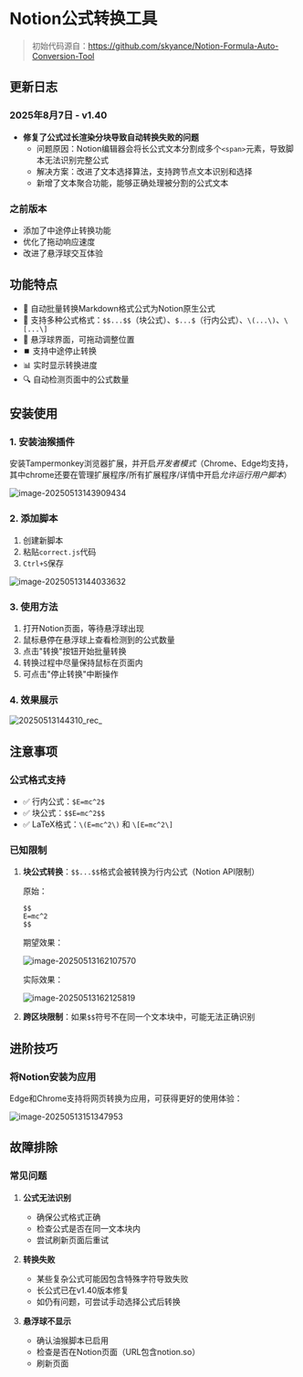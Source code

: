 # Notion公式转换工具

> 初始代码源自：https://github.com/skyance/Notion-Formula-Auto-Conversion-Tool

## 更新日志

### 2025年8月7日 - v1.40
- **修复了公式过长渲染分块导致自动转换失败的问题**
  - 问题原因：Notion编辑器会将长公式文本分割成多个`<span>`元素，导致脚本无法识别完整公式
  - 解决方案：改进了文本选择算法，支持跨节点文本识别和选择
  - 新增了文本聚合功能，能够正确处理被分割的公式文本

### 之前版本
- 添加了中途停止转换功能
- 优化了拖动响应速度
- 改进了悬浮球交互体验

## 功能特点

- 🔄 自动批量转换Markdown格式公式为Notion原生公式
- 📐 支持多种公式格式：`$$...$$`（块公式）、`$...$`（行内公式）、`\(...\)`、`\[...\]`
- 🎯 悬浮球界面，可拖动调整位置
- ⏹️ 支持中途停止转换
- 📊 实时显示转换进度
- 🔍 自动检测页面中的公式数量

## 安装使用

### 1. 安装油猴插件

安装Tampermonkey浏览器扩展，并开启*开发者模式*（Chrome、Edge均支持，其中chrome还要在管理扩展程序/所有扩展程序/详情中开启*允许运行用户脚本*）

![image-20250513143909434](./assets/image-20250513143909434.png)

### 2. 添加脚本

1. 创建新脚本
2. 粘贴`correct.js`代码
3. `Ctrl+S`保存

![image-20250513144033632](./assets/image-20250513144033632.png)

### 3. 使用方法

1. 打开Notion页面，等待悬浮球出现
2. 鼠标悬停在悬浮球上查看检测到的公式数量
3. 点击"转换"按钮开始批量转换
4. 转换过程中尽量保持鼠标在页面内
5. 可点击"停止转换"中断操作

### 4. 效果展示

![20250513144310_rec_](./assets/20250513144310_rec_.gif)

## 注意事项

### 公式格式支持

- ✅ 行内公式：`$E=mc^2$`
- ✅ 块公式：`$$E=mc^2$$`
- ✅ LaTeX格式：`\(E=mc^2\)` 和 `\[E=mc^2\]`

### 已知限制

1. **块公式转换**：`$$...$$`格式会被转换为行内公式（Notion API限制）
   
   原始：
   ```
   $$
   E=mc^2
   $$
   ```
   
   期望效果：
   
   ![image-20250513162107570](./assets/image-20250513162107570.png)
   
   实际效果：
   
   ![image-20250513162125819](./assets/image-20250513162125819.png)

2. **跨区块限制**：如果`$$`符号不在同一个文本块中，可能无法正确识别

## 进阶技巧

### 将Notion安装为应用

Edge和Chrome支持将网页转换为应用，可获得更好的使用体验：

![image-20250513151347953](./assets/image-20250513151347953.png)

## 故障排除

### 常见问题

1. **公式无法识别**
   - 确保公式格式正确
   - 检查公式是否在同一文本块内
   - 尝试刷新页面后重试

2. **转换失败**
   - 某些复杂公式可能因包含特殊字符导致失败
   - 长公式已在v1.40版本修复
   - 如仍有问题，可尝试手动选择公式后转换

3. **悬浮球不显示**
   - 确认油猴脚本已启用
   - 检查是否在Notion页面（URL包含notion.so）
   - 刷新页面

